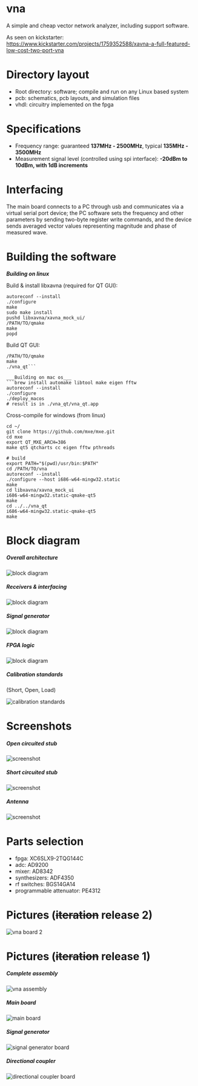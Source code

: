 # vna
A simple and cheap vector network analyzer, including support software.

As seen on kickstarter:
https://www.kickstarter.com/projects/1759352588/xavna-a-full-featured-low-cost-two-port-vna

# Directory layout
* Root directory: software; compile and run on any Linux based system
* pcb: schematics, pcb layouts, and simulation files
* vhdl: circuitry implemented on the fpga

# Specifications
* Frequency range: guaranteed **137MHz - 2500MHz**, typical **135MHz - 3500MHz**
* Measurement signal level (controlled using spi interface): **-20dBm to 10dBm, with 1dB increments**

# Interfacing
The main board connects to a PC through usb and communicates via a virtual serial port device; the PC software sets the frequency and other parameters by sending two-byte register write commands, and the device sends averaged vector values representing magnitude and phase of measured wave.

# Building the software

___Building on linux___

Build & install libxavna (required for QT GUI):
```sudo apt-get install automake libtool make g++ libeigen3-dev libfftw3-dev
autoreconf --install
./configure
make
sudo make install
pushd libxavna/xavna_mock_ui/
/PATH/TO/qmake
make
popd
```

Build QT GUI:
```cd vna_qt
/PATH/TO/qmake
make
./vna_qt```

___Building on mac os___
```brew install automake libtool make eigen fftw
autoreconf --install
./configure
./deploy_macos
# result is in ./vna_qt/vna_qt.app
```

Cross-compile for windows (from linux)
```# download and build MXE
cd ~/
git clone https://github.com/mxe/mxe.git
cd mxe
export QT_MXE_ARCH=386
make qt5 qtcharts cc eigen fftw pthreads

# build
export PATH="$(pwd)/usr/bin:$PATH"
cd /PATH/TO/vna
autoreconf --install
./configure --host i686-w64-mingw32.static
make
cd libxavna/xavna_mock_ui
i686-w64-mingw32.static-qmake-qt5
make
cd ../../vna_qt
i686-w64-mingw32.static-qmake-qt5
make
```

# Block diagram

##### Overall architecture
![block diagram](pictures/overall_diagram.png)

##### Receivers & interfacing
![block diagram](pictures/vna_main.png)

##### Signal generator
![block diagram](pictures/vna_tx.png)

##### FPGA logic
![block diagram](pictures/fpga_logic.png)



##### Calibration standards
(Short, Open, Load)

![calibration standards](pictures/calibration_standards.jpg)



# Screenshots

##### Open circuited stub

![screenshot](pictures/screenshot_open_stub.png)


##### Short circuited stub

![screenshot](pictures/screenshot_shorted_stub.png)


##### Antenna

![screenshot](pictures/screenshot_antenna.png)


# Parts selection
* fpga: XC6SLX9-2TQG144C 
* adc: AD9200
* mixer: AD8342
* synthesizers: ADF4350
* rf switches: BGS14GA14
* programmable attenuator: PE4312

# Pictures (~~iteration~~ release 2)
![vna board 2](pictures/main2_top.jpg)

# Pictures (~~iteration~~ release 1)

##### Complete assembly
![vna assembly](pictures/all.jpg)

##### Main board
![main board](pictures/main_top.png)

##### Signal generator
![signal generator board](pictures/tx_top.png)

##### Directional coupler
![directional coupler board](pictures/coupler_top.png)
